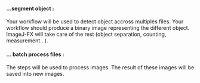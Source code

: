 #### ...segment object :
Your workflow will be used to detect object accross multiples files.
Your workflow should produce a binary image representing the different object.
ImageJ-FX will take care of the rest (object separation, counting, measurement...).


#### ... batch process files : 
The steps will be used to process images. The result
of these images will be saved into new images.

